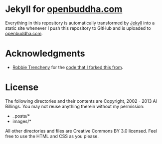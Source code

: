 # Jekyll for [openbuddha.com](http://openbuddha.com)

Everything in this repository is automatically transformed by [Jekyll](http://github.com/mojombo/jekyll) into a static site whenever I push this repository to GitHub and is uploaded to [openbuddha.com](http://openbuddha.com).

# Acknowledgments

* [Robbie Trencheny](http://robbie.io) for the [code that I forked this from](https://github.com/robbiet480/robbie.io).

# License

The following directories and their contents are Copyright, 2002 - 2013 Al Billings. You may not reuse anything therein without my permission:

* _posts/*
* images/*

All other directories and files are Creative Commons BY 3.0 licensed. Feel free to use the HTML and CSS as you please. 